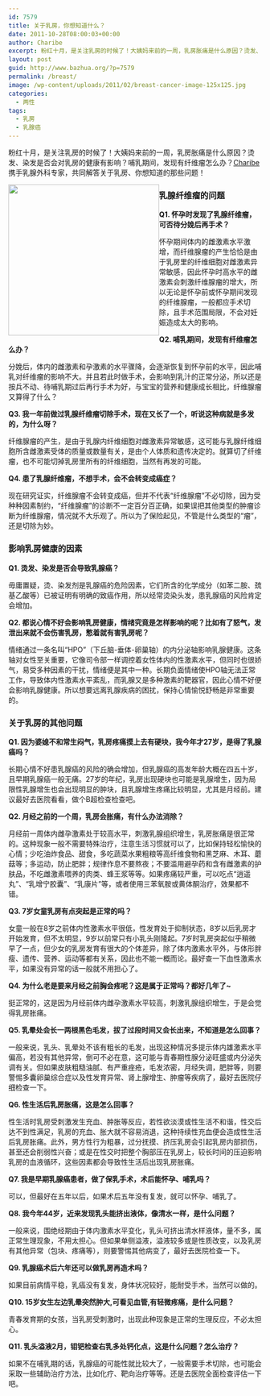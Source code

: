 ```yaml
---
id: 7579
title: 关于乳房，你想知道什么？
date: 2011-10-28T08:00:03+00:00
author: Charibe
excerpt: 粉红十月，是关注乳房的时候了！大姨妈来前的一周，乳房胀痛是什么原因？烫发、染发是否会对乳房的健康有影响？哺乳期间，发现有纤维瘤怎么办？Charibe携手乳腺外科专家，共同解答关于乳房、你想知道的那些问题！
layout: post
guid: http://www.bazhua.org/?p=7579
permalink: /breast/
image: /wp-content/uploads/2011/02/breast-cancer-image-125x125.jpg
categories:
  - 两性
tags:
  - 乳房
  - 乳腺癌
---
```

粉红十月，是关注乳房的时候了！大姨妈来前的一周，乳房胀痛是什么原因？烫发、染发是否会对乳房的健康有影响？哺乳期间，发现有纤维瘤怎么办？[Charibe](http://www.bazhua.org/author/charibe)携手乳腺外科专家，共同解答关于乳房、你想知道的那些问题！

[<img class="alignleft size-medium wp-image-1548" style="float: left; border: 0px initial initial;" title="breast-cancer-image" src="/wp-content/uploads/2011/02/breast-cancer-image-300x300.jpg" alt="" width="300" height="300" srcset="/wp-content/uploads/2011/02/breast-cancer-image-300x300.jpg 300w, /wp-content/uploads/2011/02/breast-cancer-image-150x150.jpg 150w, /wp-content/uploads/2011/02/breast-cancer-image-125x125.jpg 125w, /wp-content/uploads/2011/02/breast-cancer-image.jpg 413w" sizes="(max-width: 300px) 100vw, 300px" />](/wp-content/uploads/2011/02/breast-cancer-image.jpg)

### 乳腺纤维瘤的问题

**Q1. 怀孕时发现了乳腺纤维瘤，可否待分娩后再手术？**

怀孕期间体内的雌激素水平激增，而纤维腺瘤的产生恰恰是由于乳房里的纤维细胞对雌激素异常敏感，因此怀孕时高水平的雌激素会刺激纤维腺瘤的增大，所以无论是怀孕前或怀孕期间发现的纤维腺瘤，一般都应手术切除，且手术范围局限，不会对妊娠造成太大的影响。

**Q2. 哺乳期间，发现有纤维瘤怎么办？**

分娩后，体内的雌激素和孕激素的水平骤降，会逐渐恢复到怀孕前的水平，因此哺乳对纤维瘤的影响不大。并且若此时做手术，会影响到乳汁的正常分泌，所以还是按兵不动、待哺乳期过后再行手术为好，与宝宝的营养和健康成长相比，纤维腺瘤又算得了什么？

**Q3. 我一年前做过乳腺纤维瘤切除手术，现在又长了一个，听说这种病就是多发的，为什么呀？**

纤维腺瘤的产生，是由于乳腺内纤维细胞对雌激素异常敏感，这可能与乳腺纤维细胞所含雌激素受体的质量或数量有关，是由个人体质和遗传决定的。就算切了纤维瘤，也不可能切掉乳房里所有的纤维细胞，当然有再发的可能。

**Q4. 患了乳腺纤维瘤，不想手术，会不会转变成癌症？**

现在研究证实，纤维腺瘤不会转变成癌，但并不代表“纤维腺瘤”不必切除，因为受种种因素制约，“纤维腺瘤”的诊断不一定百分百正确，如果误把其他类型的肿瘤诊断为纤维腺瘤，情况就不大乐观了。所以为了保险起见，不管是什么类型的“瘤”，还是切除为妙。

### 影响乳房健康的因素

**Q1. 烫发、染发是否会导致乳腺癌？**

毋庸置疑，烫、染发剂是乳腺癌的危险因素，它们所含的化学成分（如苯二胺、巯基乙酸等）已被证明有明确的致癌作用，所以经常烫染头发，患乳腺癌的风险肯定会增加。

**Q2. 都说心情不好会影响乳房健康，情绪究竟是怎样影响的呢？比如有了怒气，发泄出来就不会伤害乳房，憋着就有害乳房呢？**

情绪通过一条名叫“HPO”（下丘脑-垂体-卵巢轴）的内分泌轴影响乳腺健康。这条轴对女性至关重要，它像司令部一样调控着女性体内的性激素水平，但同时也很娇气，易受多种因素的干扰，情绪便是其中一种。长期负面情绪使HPO轴无法正常工作，导致体内性激素水平紊乱，而乳腺又是多种激素的靶器官，因此心情不好便会影响乳腺健康。所以想要远离乳腺疾病的困扰，保持心情愉悦舒畅是非常重要的。

### 关于乳房的其他问题

**Q1. 因为婆媳不和常生闷气，乳房疼痛摸上去有硬块，我今年才27岁，是得了乳腺癌吗？**

长期心情不好患乳腺癌的风险的确会增加，但乳腺癌的高发年龄大概在四五十岁，且早期乳腺癌一般无痛。27岁的年纪，乳房出现硬块也可能是乳腺增生，因为局限性乳腺增生也会出现明显的肿块，且乳腺增生疼痛比较明显，尤其是月经前。建议最好去医院看看，做个B超检查检查吧。

**Q2. 月经之前的一个周，乳房会胀痛，有什么办法消除？**

月经前一周体内雌孕激素处于较高水平，刺激乳腺组织增生，乳房胀痛是很正常的。这种现象一般不需要特殊治疗，注意生活习惯就可以了，比如保持轻松愉快的心情；少吃油炸食品、甜食，多吃蔬菜水果粗粮等高纤维食物和黑芝麻、木耳、蘑菇等；多运动，防止肥胖；规律作息不要熬夜；不要滥用避孕药和含有雌激素的护肤品，不吃雌激素喂养的肉类、蜂王浆等等。如果疼痛较严重，可以吃点“逍遥丸”、“乳增宁胶囊”、“乳康片”等，或者使用三苯氧胺或黄体酮治疗，效果都不错。

**Q3. 7岁女童乳房有点突起是正常的吗？**

女童一般在8岁之前体内性激素水平很低，性发育处于抑制状态，8岁以后乳房才开始发育，但不太明显，9岁以前常只有小乳头刚隆起。7岁时乳房突起似乎稍微早了一点，但少女的乳房发育有很大的个体差异，除了体内激素水平外，与体形胖瘦、遗传、营养、运动等都有关系，因此也不能一概而论。最好查一下血性激素水平，如果没有异常的话一般就不用担心了。

**Q4. 为什么老是要来月经之前胸会疼呢？这是属于正常吗？都好几年了~**

挺正常的，这是因为月经前体内雌孕激素水平较高，刺激乳腺组织增生，于是会觉得乳房胀痛。

**Q5. 乳晕处会长一两根黑色毛发，拔了过段时间又会长出来，不知道是怎么回事？**

一般来说，乳头、乳晕处不该有粗长的毛发，出现这种情况多提示体内雄激素水平偏高，若没有其他异常，倒可不必在意，这可能与青春期性腺分泌旺盛或内分泌失调有关。但如果皮肤粗糙油腻、有严重痤疮，毛发浓密，月经失调，肥胖等，则要警惕多囊卵巢综合症以及性发育异常、肾上腺增生、肿瘤等疾病了，最好去医院仔细检查一下。

**Q6. 性生活后乳房胀痛，这是怎么回事？**

性生活时乳房受刺激发生充血、肿胀等反应，若性欲淡漠或性生活不和谐，性交后达不到性满足，乳房的充血、胀大就不容易消退，这种持续性充血便会造成性生活后乳房胀痛。此外，男方性行为粗暴，过分抚摸、挤压乳房会引起乳房内部损伤，甚至还会削弱性兴奋；或是在性交时把整个胸部压在乳房上，较长时间的压迫影响乳房的血液循环，这些因素都会导致性生活后出现乳房胀痛。

**Q7. 我是早期乳腺癌患者，做了保乳手术，术后能怀孕、哺乳吗？**

可以，但最好在五年以后，如果术后五年没有复发，就可以怀孕、哺乳了。

**Q8. 我今年44岁，近来发现乳头能挤出液体，像清水一样，是什么问题？**

一般来说，围绝经期由于体内激素水平变化，乳头可挤出清水样液体，量不多，属正常生理现象，不用太担心。但如果单侧溢液，溢液较多或是性质改变，以及乳房有其他异常（包块、疼痛等），则要警惕其他病变了，最好去医院检查一下。

**Q9. 乳腺癌术后六年还可以做乳房再造术吗？**

如果目前病情平稳，乳癌没有复发，身体状况较好，能耐受手术，当然可以做的。

**Q10. 15岁女生左边乳晕突然肿大,可看见血管,有轻微疼痛，是什么问题？**

青春发育期的女孩，当乳房受刺激时，出现此种现象是正常的生理反应，不必太担心。

**Q11. 乳头溢液2月，钼钯检查右乳多处钙化点，这是什么问题？怎么治疗？**

如果不在哺乳期的话，乳腺癌的可能性就比较大了，一般需要手术切除，也可能会采取一些辅助治疗方法，比如化疗、靶向治疗等等。还是去医院全面检查评估一下吧。
